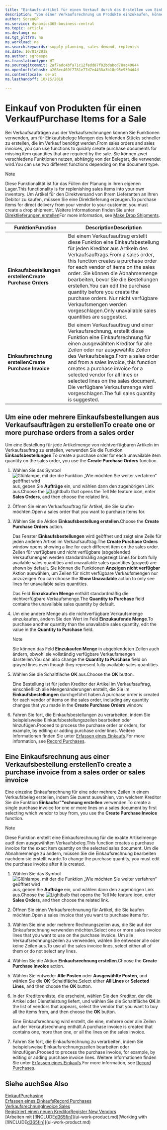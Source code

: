 ```yaml
---
title: "Einkaufs-Artikel für einen Verkauf durch das Erstellen von Einkaufsrechnungen | Microsoft Docs"
description: "Von einer Verkaufsrechnung um Produkte einzukaufen, können Sie eine Einkaufsrechnung für einen Kreditor oder Lieferanten einen erstellen."
author: SorenGP
ms.service: dynamics365-business-central
ms.topic: article
ms.devlang: na
ms.tgt_pltfrm: na
ms.workload: na
ms.search.keywords: supply planning, sales demand, replenish
ms.date: 10/01/2018
ms.author: sgroespe
ms.translationtype: HT
ms.sourcegitcommit: 2af7adc4bfa71c12fedd87f02bdabcd78ac49844
ms.openlocfilehash: a268ec469f7781e77d7e4438a3b18c95e9304d4d
ms.contentlocale: de-at
ms.lasthandoff: 10/15/2018

---
```

# <a name="purchase-items-for-a-sale"></a><span data-ttu-id="188bb-103">Einkauf von Produkten für einen Verkauf</span><span class="sxs-lookup"><span data-stu-id="188bb-103">Purchase Items for a Sale</span></span>
<span data-ttu-id="188bb-104">Bei Verkaufsaufträgen aus der Verkaufsrechnungen können Sie Funktionen verwenden, um für Einkaufsbelege Mengen des fehlenden Stücks schneller zu erstellen, die im Verkauf benötigt werden.</span><span class="sxs-lookup"><span data-stu-id="188bb-104">From sales orders and sales invoices, you can use functions to quickly create purchase documents for missing item quantities that are required by the sale.</span></span> <span data-ttu-id="188bb-105">Sie können zwei verschiedene Funktionen nutzen, abhängig von der Belegart, die verwendet wird.</span><span class="sxs-lookup"><span data-stu-id="188bb-105">You can use two different functions depending on the document type.</span></span>

> [!Note]
> <span data-ttu-id="188bb-106">Diese Funktionalität ist für das Füllen der Planung in Ihren eigenen Lager.</span><span class="sxs-lookup"><span data-stu-id="188bb-106">This functionality is for replenishing sales items into your own inventory.</span></span> <span data-ttu-id="188bb-107">Um Artikel für den Direktversand von Ihrem Lieferanten an Ihren Debitor zu kaufen, müssen Sie eine Direktlieferung erzeugen.</span><span class="sxs-lookup"><span data-stu-id="188bb-107">To purchase items for direct delivery from your vendor to your customer, you must create a drop shipment.</span></span> <span data-ttu-id="188bb-108">Weitere Informationen finden Sie unter [Direktlieferungen erstellen](sales-how-drop-shipment.md)</span><span class="sxs-lookup"><span data-stu-id="188bb-108">For more information, see [Make Drop Shipments](sales-how-drop-shipment.md).</span></span>   

|<span data-ttu-id="188bb-109">Funktion</span><span class="sxs-lookup"><span data-stu-id="188bb-109">Function</span></span>|<span data-ttu-id="188bb-110">Description</span><span class="sxs-lookup"><span data-stu-id="188bb-110">Description</span></span>|
|--------|-----------|
|<span data-ttu-id="188bb-111">**Einkaufsbestellungen erstellen**</span><span class="sxs-lookup"><span data-stu-id="188bb-111">**Create Purchase Orders**</span></span>|<span data-ttu-id="188bb-112">Bei einem Verkaufsauftrag erstellt diese Funktion eine Einkaufsbestellung für jeden Kreditor aus Artikeln des Verkaufsauftrags.</span><span class="sxs-lookup"><span data-stu-id="188bb-112">From a sales order, this function creates a purchase order for each vendor of items on the sales order.</span></span> <span data-ttu-id="188bb-113">Sie können die Abnahmemenge bearbeiten, bevor Sie die Bestellungen erstellen.</span><span class="sxs-lookup"><span data-stu-id="188bb-113">You can edit the purchase quantity before you create the purchase orders.</span></span> <span data-ttu-id="188bb-114">Nur nicht verfügbare Verkaufsmengen werden vorgeschlagen.</span><span class="sxs-lookup"><span data-stu-id="188bb-114">Only unavailable sales quantities are suggested.</span></span>
|<span data-ttu-id="188bb-115">**Einkaufsrechnung erstellen**</span><span class="sxs-lookup"><span data-stu-id="188bb-115">**Create Purchase Invoice**</span></span>|<span data-ttu-id="188bb-116">Bei einem Verkaufsauftrag und einer Verkaufsrechnung, erstellt diese Funktion eine Einkaufsrechnung für einen ausgewählten Kreditor für alle Zeilen oder nur ausgewählte Zeilen des Verkaufsbelegs.</span><span class="sxs-lookup"><span data-stu-id="188bb-116">From a sales order and from a sales invoice, this function creates a purchase invoice for a selected vendor for all lines or selected lines on the sales document.</span></span> <span data-ttu-id="188bb-117">Die verfügbare Verkaufsmenge wird vorgeschlagen.</span><span class="sxs-lookup"><span data-stu-id="188bb-117">The full sales quantity is suggested.</span></span>|

## <a name="to-create-one-or-more-purchase-orders-from-a-sales-order"></a><span data-ttu-id="188bb-118">Um eine oder mehrere Einkaufsbestellungen aus Verkaufsaufträgen zu erstellen</span><span class="sxs-lookup"><span data-stu-id="188bb-118">To create one or more purchase orders from a sales order</span></span>
<span data-ttu-id="188bb-119">Um eine Bestellung für jede Artikelmenge von nichtverfügbaren Artikeln im Verkaufsauftrag zu erstellen, verwenden Sie die Funktion **Einkaufsbestellungen**.</span><span class="sxs-lookup"><span data-stu-id="188bb-119">To create a purchase order for each unavailable item quantity on the sales order, you use the **Create Purchase Orders** function.</span></span>

1. <span data-ttu-id="188bb-120">Wählen Sie das Symbol ![Glühlampe, mit der die Funktion „Wie möchten Sie weiter verfahren“ geöffnet wird](media/ui-search/search_small.png "Wie möchten Sie weiter verfahren?") aus, geben Sie **Aufträge** ein, und wählen dann den zugehörigen Link aus.</span><span class="sxs-lookup"><span data-stu-id="188bb-120">Choose the ![Lightbulb that opens the Tell Me feature](media/ui-search/search_small.png "Tell me what you want to do") icon, enter **Sales Orders**, and then choose the related link.</span></span>
2. <span data-ttu-id="188bb-121">Öffnen Sie einen Verkaufsauftrag für Artikel, die Sie kaufen möchten.</span><span class="sxs-lookup"><span data-stu-id="188bb-121">Open a sales order that you want to purchase items for.</span></span>
3. <span data-ttu-id="188bb-122">Wählen Sie die Aktion **Einkaufsbestellung erstellen**.</span><span class="sxs-lookup"><span data-stu-id="188bb-122">Choose the **Create Purchase Orders** action.</span></span>

    <span data-ttu-id="188bb-123">Das Fenster **Einkaufsbestellungen** wird geöffnet und zeigt eine Zeile für jeden anderen Artikel im Verkaufsauftrag.</span><span class="sxs-lookup"><span data-stu-id="188bb-123">The **Create Purchase Orders** window opens showing a line for each different item on the sales order.</span></span> <span data-ttu-id="188bb-124">Zeilen für verfügbare und nicht verfügbare (abgeblendet) Verkaufsmengen werden standardmäßig angezeigt.</span><span class="sxs-lookup"><span data-stu-id="188bb-124">Lines for both fully available sales quantities and unavailable sales quantities (grayed) are shown by default.</span></span> <span data-ttu-id="188bb-125">Sie können die Funktionen **Anzeigen nicht verfügbar** Aktion auswählen, um Zeilen für nicht verfügbare Verkaufsmengen nur anzuzeigen.</span><span class="sxs-lookup"><span data-stu-id="188bb-125">You can choose the **Show Unavailable** action to only see lines for unavailable sales quantities.</span></span>

    <span data-ttu-id="188bb-126">Das Feld **Einzukaufen Menge** enthält standardmäßig die nichtverfügbare Verkaufsmenge.</span><span class="sxs-lookup"><span data-stu-id="188bb-126">The **Quantity to Purchase** field contains the unavailable sales quantity by default.</span></span>
4. <span data-ttu-id="188bb-127">Um eine andere Menge als die nichtverfügbare Verkaufsmenge einzukaufen, ändern Sie den Wert im Feld **Einzukaufende Menge**.</span><span class="sxs-lookup"><span data-stu-id="188bb-127">To purchase another quantity than the unavailable sales quantity, edit the value in the **Quantity to Purchase** field.</span></span>

    > [!NOTE]  
    >   <span data-ttu-id="188bb-128">Sie können das Feld **Einzukaufen Menge** in abgeblendeten Zeilen auch ändern, obwohl sie vollständig verfügbare Verkaufsmengen darstellen.</span><span class="sxs-lookup"><span data-stu-id="188bb-128">You can also change the **Quantity to Purchase** field on grayed lines even though they represent fully available sales quantities.</span></span>
5. <span data-ttu-id="188bb-129">Wählen Sie die Schaltfläche **OK** aus.</span><span class="sxs-lookup"><span data-stu-id="188bb-129">Choose the **OK** button.</span></span>

    <span data-ttu-id="188bb-130">Eine Bestellung ist für jeden Kreditor der Artikel im Verkaufsauftrag, einschließlich alle Mengenänderungen erstellt, die Sie im **Einkaufsbestellungen** durchgeführt haben.</span><span class="sxs-lookup"><span data-stu-id="188bb-130">A purchase order is created for each vendor of items on the sales order, including any quantity changes that you made in the **Create Purchase Orders** window.</span></span>
7. <span data-ttu-id="188bb-131">Fahren Sie fort, die Einkaufsbestellungen zu verarbeiten, indem Sie beispielsweise Einkaufsbestellungszeilen bearbeiten oder hinzufügen.</span><span class="sxs-lookup"><span data-stu-id="188bb-131">Proceed to process the purchase order or orders, for example, by editing or adding purchase order lines.</span></span> <span data-ttu-id="188bb-132">Weitere Informationen finden Sie unter [Erfassen eines Einkaufs](purchasing-how-record-purchases.md).</span><span class="sxs-lookup"><span data-stu-id="188bb-132">For more information, see [Record Purchases](purchasing-how-record-purchases.md).</span></span>


## <a name="to-create-a-purchase-invoice-from-a-sales-order-or-sales-invoice"></a><span data-ttu-id="188bb-133">Eine Einkaufsrechnung aus einer Verkaufsbestellung erstellen</span><span class="sxs-lookup"><span data-stu-id="188bb-133">To create a purchase invoice from a sales order or sales invoice</span></span>
<span data-ttu-id="188bb-134">Eine einzelne Einkaufsrechnung für eine oder mehrere Zeilen in einem Verkaufsbeleg erstellen, indem Sie zuerst auswählen, von welchem Kreditor Sie die Funktion **Einkaufsr""echnung erstellen** verwenden.</span><span class="sxs-lookup"><span data-stu-id="188bb-134">To create a single purchase invoice for one or more lines on a sales document by first selecting which vendor to buy from, you use the **Create Purchase Invoice** function.</span></span>

> [!NOTE]  
>   <span data-ttu-id="188bb-135">Diese Funktion erstellt eine Einkaufsrechnung für die exakte Artikelmenge audf dem ausgewählten Verkaufsbeleg.</span><span class="sxs-lookup"><span data-stu-id="188bb-135">This function creates a purchase invoice for the exact item quantity on the selected sales document.</span></span> <span data-ttu-id="188bb-136">Um die Abnahmemenge zu ändern, müssen Sie die Einkaufsrechnung bearbeiten nachdem sie erstellt wurde.</span><span class="sxs-lookup"><span data-stu-id="188bb-136">To change the purchase quantity, you must edit the purchase invoice after it is created.</span></span>  

1. <span data-ttu-id="188bb-137">Wählen Sie das Symbol ![Glühlampe, mit der die Funktion „Wie möchten Sie weiter verfahren“ geöffnet wird](media/ui-search/search_small.png "Wie möchten Sie weiter verfahren?") aus, geben Sie **Aufträge** ein, und wählen dann den zugehörigen Link aus.</span><span class="sxs-lookup"><span data-stu-id="188bb-137">Choose the ![Lightbulb that opens the Tell Me feature](media/ui-search/search_small.png "Tell me what you want to do") icon, enter **Sales Orders**, and then choose the related link.</span></span>
2. <span data-ttu-id="188bb-138">Öffnen Sie einen Verkaufsrechnunung für Artikel, die Sie kaufen möchten.</span><span class="sxs-lookup"><span data-stu-id="188bb-138">Open a sales invoice that you want to purchase items for.</span></span>
3. <span data-ttu-id="188bb-139">Wählen Sie eine oder mehrere Rechnungszeilen aus, die Sie auf der Einkaufsrechnung verwenden möchten.</span><span class="sxs-lookup"><span data-stu-id="188bb-139">Select one or more sales invoice lines that you want to use on the purchase invoice.</span></span> <span data-ttu-id="188bb-140">Um alle Verkaufsrechnungszeilen zu verwenden, wählen Sie entweder alle oder keine Zeilen aus.</span><span class="sxs-lookup"><span data-stu-id="188bb-140">To use all the sales invoice lines, select either all of them or do not select any lines.</span></span>
4. <span data-ttu-id="188bb-141">Wählen Sie die Aktion **Einkaufsrechnung erstellen**.</span><span class="sxs-lookup"><span data-stu-id="188bb-141">Choose the **Create Purchase Invoice** action.</span></span>
5. <span data-ttu-id="188bb-142">Wählen Sie entweder **Alle Posten** oder **Ausgewählte Posten**, und wählen Sie die **OK**-Schaltfläche.</span><span class="sxs-lookup"><span data-stu-id="188bb-142">Select either **All Lines** or **Selected Lines**, and then choose the **OK** button.</span></span>  
6. <span data-ttu-id="188bb-143">In der Kreditorenliste, die erscheint, wählen Sie den Kreditor, der die Artikel oder Dienstleistung liefert, und wählen Sie die Schaltfläche **OK**.</span><span class="sxs-lookup"><span data-stu-id="188bb-143">In the list of vendors that appears, select the vendor that you want to buy all the items from, and then choose the **OK** button.</span></span>

    <span data-ttu-id="188bb-144">Eine Einkaufsrechnung wird erstellt, die eine, mehrere oder alle Zeilen auf der Verkaufsrechnung enthält.</span><span class="sxs-lookup"><span data-stu-id="188bb-144">A purchase invoice is created that contains one, more than one, or all the lines on the sales invoice.</span></span>
7. <span data-ttu-id="188bb-145">Fahren Sie fort, die Einkaufsrechnung zu verarbeiten, indem Sie beispielsweise Einkaufsrechnungszeilen bearbeiten oder hinzufügen.</span><span class="sxs-lookup"><span data-stu-id="188bb-145">Proceed to process the purchase invoice, for example, by editing or adding purchase invoice lines.</span></span> <span data-ttu-id="188bb-146">Weitere Informationen finden Sie unter [Erfassen eines Einkaufs](purchasing-how-record-purchases.md).</span><span class="sxs-lookup"><span data-stu-id="188bb-146">For more information, see [Record Purchases](purchasing-how-record-purchases.md).</span></span>

## <a name="see-also"></a><span data-ttu-id="188bb-147">Siehe auch</span><span class="sxs-lookup"><span data-stu-id="188bb-147">See Also</span></span>
[<span data-ttu-id="188bb-148">Einkauf</span><span class="sxs-lookup"><span data-stu-id="188bb-148">Purchasing</span></span>](purchasing-manage-purchasing.md)  
[<span data-ttu-id="188bb-149">Erfassen eines Einkaufs</span><span class="sxs-lookup"><span data-stu-id="188bb-149">Record Purchases</span></span>](purchasing-how-record-purchases.md)  
[<span data-ttu-id="188bb-150">Verkaufsrechnung</span><span class="sxs-lookup"><span data-stu-id="188bb-150">Invoice Sales</span></span>](sales-how-invoice-sales.md)  
[<span data-ttu-id="188bb-151">Registriert einen neuen Kreditor</span><span class="sxs-lookup"><span data-stu-id="188bb-151">Register New Vendors</span></span>](purchasing-how-register-new-vendors.md)  
<span data-ttu-id="188bb-152">[Arbeiten mit [!INCLUDE[d365fin](includes/d365fin_md.md)]](ui-work-product.md)</span><span class="sxs-lookup"><span data-stu-id="188bb-152">[Working with [!INCLUDE[d365fin](includes/d365fin_md.md)]](ui-work-product.md)</span></span>

